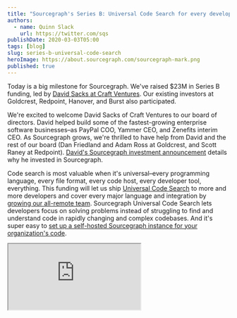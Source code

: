 ```yaml
---
title: "Sourcegraph's Series B: Universal Code Search for every developer"
authors:
  - name: Quinn Slack
    url: https://twitter.com/sqs
publishDate: 2020-03-03T05:00
tags: [blog]
slug: series-b-universal-code-search
heroImage: https://about.sourcegraph.com/sourcegraph-mark.png
published: true
---
```


Today is a big milestone for Sourcegraph. We've raised $23M in Series B funding, led by [David Sacks at Craft Ventures](https://medium.com/craft-ventures/why-we-invested-in-sourcegraph-5ace28317e3d). Our existing investors at Goldcrest, Redpoint, Hanover, and Burst also participated.

We're excited to welcome David Sacks of Craft Ventures to our board of directors. David helped build some of the fastest-growing enterprise software businesses–as PayPal COO, Yammer CEO, and Zenefits interim CEO. As Sourcegraph grows, we're thrilled to have help from David and the rest of our board (Dan Friedland and Adam Ross at Goldcrest, and Scott Raney at Redpoint). [David's Sourcegraph investment announcement](https://medium.com/craft-ventures/why-we-invested-in-sourcegraph-5ace28317e3d) details why he invested in Sourcegraph.

Code search is most valuable when it's universal–every programming language, every file format, every code host, every developer tool, everything. This funding will let us ship [Universal Code Search](https://about.sourcegraph.com/universal-code-search) to more and more developers and cover every major language and integration by [growing our all-remote team](https://about.sourcegraph.com/jobs/). Sourcegraph Universal Code Search lets developers focus on solving problems instead of struggling to find and understand code in rapidly changing and complex codebases. And it's super easy to [set up a self-hosted Sourcegraph instance for your organization's code](https://docs.sourcegraph.com/#quickstart).

<div className="vimeo-embed embed-responsive embed-responsive-16by9 ">
  <iframe className="embed-responsive-item" src="https://player.vimeo.com/video/353422112?color=0CB6F4&amp;title=&amp;byline=&amp;muted=1&amp;controls=1&amp;autoplay=1&amp;autopause=0&amp;loop=1&amp;time=0&amp;texttrack=en.subtitles" allowFullScreen="" allow="autoplay; fullscreen"></iframe>
</div>
